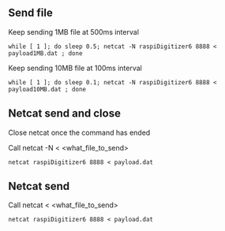 

## Send file

Keep sending 1MB file at 500ms interval

    while [ 1 ]; do sleep 0.5; netcat -N raspiDigitizer6 8888 < payload1MB.dat ; done

Keep sending 10MB file at 100ms interval

    while [ 1 ]; do sleep 0.1; netcat -N raspiDigitizer6 8888 < payload10MB.dat ; done


## Netcat send and close

Close netcat once the command has ended

Call netcat -N <ip> <port> <  <what_file_to_send>

    netcat raspiDigitizer6 8888 < payload.dat




## Netcat send 

Call netcat <ip> <port> <  <what_file_to_send>

    netcat raspiDigitizer6 8888 < payload.dat